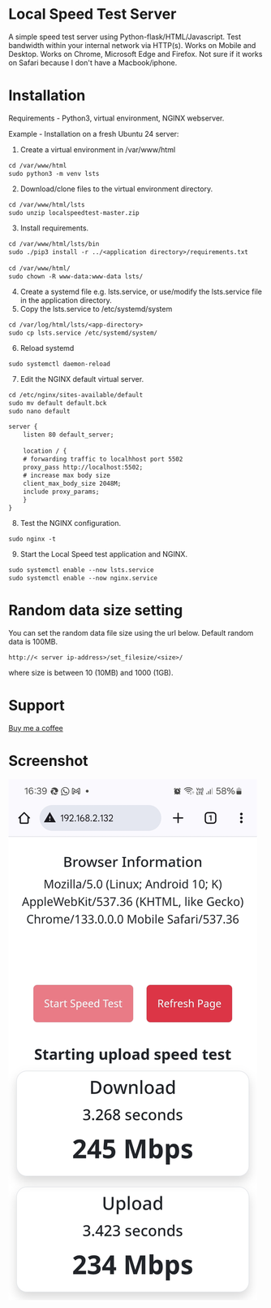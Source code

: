 # Local Speed Test Server
A simple speed test server using Python-flask/HTML/Javascript. 
Test bandwidth within your internal network via HTTP(s). Works on Mobile and Desktop. 
Works on Chrome, Microsoft Edge and Firefox. Not sure if it works on Safari because I don't have a Macbook/iphone.


# Installation
Requirements - Python3, virtual environment, NGINX webserver.

Example - Installation on a fresh Ubuntu 24 server:

1. Create a virtual environment in /var/www/html
```
cd /var/www/html
sudo python3 -m venv lsts
```
2. Download/clone files to the virtual environment directory.
```
cd /var/www/html/lsts
sudo unzip localspeedtest-master.zip
```
3. Install requirements.
```
cd /var/www/html/lsts/bin
sudo ./pip3 install -r ../<application directory>/requirements.txt

cd /var/www/html/
sudo chown -R www-data:www-data lsts/
```
4. Create a systemd file e.g. lsts.service, or use/modify the lsts.service file in the application directory.
5. Copy the lsts.service to /etc/systemd/system
```
cd /var/log/html/lsts/<app-directory>
sudo cp lsts.service /etc/systemd/system/
```
6. Reload systemd
```
sudo systemctl daemon-reload
```
7. Edit the NGINX default virtual server.
```
cd /etc/nginx/sites-available/default
sudo mv default default.bck
sudo nano default
```
```
server {
    listen 80 default_server;

    location / {
    # forwarding traffic to localhhost port 5502 
    proxy_pass http://localhost:5502;
    # increase max body size
    client_max_body_size 2048M;
    include proxy_params;
    }
}
```
8. Test the NGINX configuration.
```
sudo nginx -t
```
9. Start the Local Speed test application and NGINX.
```
sudo systemctl enable --now lsts.service
sudo systemctl enable --now nginx.service
```

# Random data size setting
You can set the random data file size using the url below. Default random data is 100MB.

```
http://< server ip-address>/set_filesize/<size>/
```

where size is between 10 (10MB) and 1000 (1GB).

# Support
[Buy me a coffee](https://buymeacoffee.com/nglusercom)

# Screenshot
![Local Speed Test](static/lsts_sample.jpg)